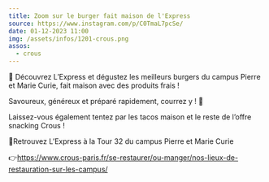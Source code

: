 ```yaml
---
title: Zoom sur le burger fait maison de l'Express
source: https://www.instagram.com/p/C0TmaL7pcSe/
date: 01-12-2023 11:00
img: /assets/infos/1201-crous.png
assos:
  - crous
---
```


🤩 Découvrez L’Express et dégustez les meilleurs burgers du campus Pierre et Marie Curie, fait maison avec des produits frais !

Savoureux, généreux et préparé rapidement, courrez y ! 🤤

Laissez-vous également tentez par les tacos maison et le reste de l’offre snacking Crous !

📍Retrouvez L’Express à la Tour 32 du campus Pierre et Marie Curie

👉https://www.crous-paris.fr/se-restaurer/ou-manger/nos-lieux-de-restauration-sur-les-campus/
